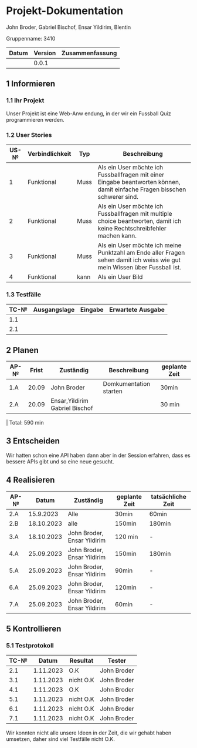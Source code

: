 # Projekt-Dokumentation

John Broder, Gabriel Bischof, Ensar Yildirim, Blentin

Gruppenname: 3410

| Datum | Version | Zusammenfassung                                              |
| ----- | ------- | ------------------------------------------------------------ |
|| 0.0.1   ||


## 1 Informieren

### 1.1 Ihr Projekt

Unser Projekt ist eine Web-Anw   endung, in der wir ein Fussball Quiz programmieren werden.

### 1.2 User Stories

| US-№ | Verbindlichkeit | Typ  | Beschreibung                       |
| ---- | --------------- | ---- | ---------------------------------- |
| 1    |  Funktional     | Muss | Als ein User möchte ich Fussballfragen mit einer Eingabe beantworten können, damit einfache Fragen bisschen schwerer sind. |
| 2    |  Funktional     | Muss | Als ein User möchte ich Fussballfragen mit multiple choice beantworten, damit ich keine Rechtschreibfehler machen kann.|   
| 3    |  Funktional     | Muss |Als ein User möchte ich meine Punktzahl am Ende aller Fragen sehen damit ich weiss wie gut mein Wissen über Fussball ist.  | 
| 4 | Funktional | kann | Als ein User Bild



### 1.3 Testfälle

| TC-№ | Ausgangslage | Eingabe | Erwartete Ausgabe |
| ---- | ------------ | ------- | ----------------- |
| 1.1  |  | | |
| 2.1  |     |              |            |

## 2 Planen

| AP-№ | Frist | Zuständig | Beschreibung | geplante Zeit |
| ---- | ----- | --------- | ------------ | ------------- |
| 1.A      | 20.09 | John Broder                       | Domkumentation starten                  | 30min   |
| 2.A      | 20.09 | Ensar,Yildirim  Gabriel Bischof   |  | 30 min  |


|
Total: 590 min

## 3 Entscheiden

Wir hatten schon eine API haben dann aber in der Session erfahren, dass es bessere APIs gibt und so eine neue gesucht.

## 4 Realisieren

| AP-№ | Datum | Zuständig | geplante Zeit | tatsächliche Zeit |
| ---- | ----- | --------- | ------------- | ----------------- |
| 2.A  |15.9.2023|Alle|30min|60min|
| 2.B  |18.10.2023|alle|150min|180min|
|3.A  |18.10.2023|John Broder, Ensar Yildirim|120 min|-|
|4.A|25.09.2023|John Broder, Ensar Yildirim|150min|180min|
|5.A|25.09.2023|John Broder, Ensar Yildirim|90min|-|
|6.A|25.09.2023|John Broder, Ensar Yildirim|120min|-|
|7.A|25.09.2023|John Broder, Ensar Yildirim|60min|-|


## 5 Kontrollieren

### 5.1 Testprotokoll

| TC-№ | Datum | Resultat | Tester |
| ---- | ----- | -------- | ------ |
|2.1|1.11.2023|O.K|John Broder|
|3.1|1.11.2023|nicht O.K|John Broder|
|4.1|1.11.2023|O.K|John Broder|
|5.1|1.11.2023|nicht O.K|John Broder|
|6.1|1.11.2023|nicht O.K|John Broder|
|7.1|1.11.2023|nicht O.K|John Broder|

Wir konnten nicht alle unsere Ideen in der Zeit, die 
wir gehabt haben umsetzen, daher sind viel Testfälle nicht O.K.
